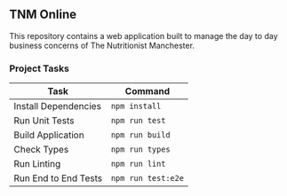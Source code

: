 ## TNM Online

This repository contains a web application built to manage the day to day business concerns of The Nutritionist Manchester.

### Project Tasks

| Task                 | Command            |
| -------------------- | ------------------ |
| Install Dependencies | `npm install`      |
| Run Unit Tests       | `npm run test`     |
| Build Application    | `npm run build`    |
| Check Types          | `npm run types`    |
| Run Linting          | `npm run lint`     |
| Run End to End Tests | `npm run test:e2e` |
